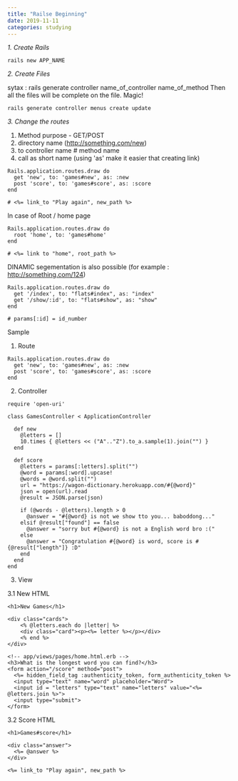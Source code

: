 ```yaml
---
title: "Railse Beginning"
date: 2019-11-11
categories: studying
---
```


*1. Create Rails*

```rails new APP_NAME```


*2. Create Files*

sytax : rails generate controller name_of_controller name_of_method
Then all the files will be complete on the file. Magic!

```rails generate controller menus create update```

*3. Change the routes*

1) Method purpose - GET/POST 
2) directory name (http://something.com/new) 
3) to controller name # method name 
4) call as short name (using 'as' make it easier that creating link)

```
Rails.application.routes.draw do
  get 'new', to: 'games#new', as: :new
  post 'score', to: 'games#score', as: :score
end

# <%= link_to "Play again", new_path %>
```


In case of Root / home page
```
Rails.application.routes.draw do
  root 'home', to: 'games#home'
end

# <%= link to "home", root_path %>

```

DINAMIC segementation is also possible
(for example : http://something.com/124) 

```
Rails.application.routes.draw do
  get '/index', to: "flats#index", as: "index"
  get '/show/:id', to: "flats#show", as: "show"
end

# params[:id] = id_number

```


Sample

1) Route
```
Rails.application.routes.draw do
  get 'new', to: 'games#new', as: :new
  post 'score', to: 'games#score', as: :score
end
```

2) Controller
```
require 'open-uri'

class GamesController < ApplicationController

  def new
    @letters = []
    10.times { @letters << ("A".."Z").to_a.sample(1).join("") }
  end

  def score
    @letters = params[:letters].split("")
    @word = params[:word].upcase!
    @words = @word.split("")
    url = "https://wagon-dictionary.herokuapp.com/#{@word}"
    json = open(url).read
    @result = JSON.parse(json)

    if (@words - @letters).length > 0
      @answer = "#{@word} is not we show tto you... baboddong..."
    elsif @result["found"] == false
      @answer = "sorry but #{@word} is not a English word bro :("
    else
      @answer = "Congratulation #{@word} is word, score is #{@result["length"]} :D"
    end
  end
end
```


3) View

3.1 New HTML
```
<h1>New Games</h1>

<div class="cards">
    <% @letters.each do |letter| %>
    <div class="card"><p><%= letter %></p></div>
    <% end %>
</div>

<!-- app/views/pages/home.html.erb -->
<h3>What is the longest word you can find?</h3>
<form action="/score" method="post">
  <%= hidden_field_tag :authenticity_token, form_authenticity_token %>
  <input type="text" name="word" placeholder="Word">
  <input id = "letters" type="text" name="letters" value="<%= @letters.join %>">
  <input type="submit">
</form>
```

3.2 Score HTML
```
<h1>Games#score</h1>

<div class="answer">
  <%= @answer %>
</div>

<%= link_to "Play again", new_path %>
```
